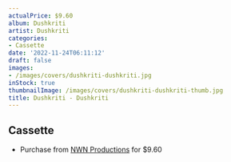 ```yaml
---
actualPrice: $9.60
album: Dushkriti
artist: Dushkriti
categories:
- Cassette
date: '2022-11-24T06:11:12'
draft: false
images:
- /images/covers/dushkriti-dushkriti.jpg
inStock: true
thumbnailImage: /images/covers/dushkriti-dushkriti-thumb.jpg
title: Dushkriti - Dushkriti
---
```


## Cassette
* Purchase from [NWN Productions](http://shop.nwnprod.com/index.php?route=product/product&path=73&product_id=20475&sort=pd.name&order=ASC) for $9.60

